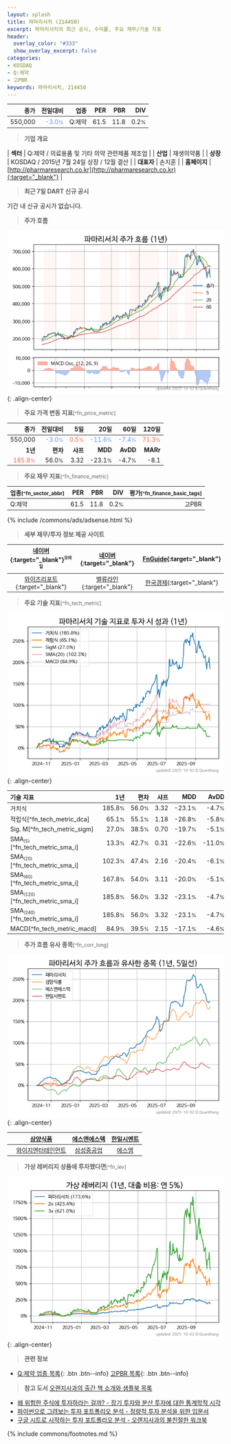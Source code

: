 ```yaml
---
layout: splash
title: 파마리서치 (214450)
excerpt: 파마리서치의 최근 공시, 수익률, 주요 재무/기술 지표
header:
  overlay_color: "#333"
  show_overlay_excerpt: false
categories:
- KOSDAQ
- Q:제약
- 고PBR
keywords: 파마리서치, 214450
---
```


| **종가** | **전일대비** | **업종** | **PER** | **PBR** | **DIV** |
| -------: | -----------: | -------: | ------: | ------: | ------: |
| 550,000 | <span style="color: cornflowerblue">-3.0<small>%</small></span> | Q:제약 | 61.5 | 11.8 | 0.2<small>%</small> |

<!-- more -->


> **기업 개요**<a id="company"></a>

| <span style="white-space:nowrap;">**섹터**</span> | Q:제약 / 의료용품 및 기타 의약 관련제품 제조업 |
| <span style="white-space:nowrap;">**산업**</span> | 재생의약품 |
| <span style="white-space:nowrap;">**상장**</span> | KOSDAQ / 2015년 7월 24일 상장 / 12월 결산 |
| <span style="white-space:nowrap;">**대표자**</span> | 손지훈 |
| <span style="white-space:nowrap;">**홈페이지**</span> | [http://pharmaresearch.co.kr](http://pharmaresearch.co.kr){:target="_blank"} |


> **최근 7일 DART 신규 공시**<a id="dart"></a>

기간 내 신규 공시가 없습니다.


> **주가 흐름**<a id="price"></a>

![214450](/stock/images/214450.png){: .align-center}


> **주요 가격 변동 지표**<small>[^fn_price_metric]</small>

| **종가** | **전일대비** | **5일** | **20일** | **60일** | **120일** |
| -------: | -----------: | ------: | -------: | -------: | --------: |
| 550,000 | <span style="color: cornflowerblue">-3.0<small>%</small></span> | <span style="color: tomato">0.5<small>%</small></span> | <span style="color: cornflowerblue">-11.6<small>%</small></span> | <span style="color: cornflowerblue">-7.4<small>%</small></span> | <span style="color: tomato">71.3<small>%</small></span> |
| **1년** | **편차** | **샤프** | **MDD** | **AvDD** | **MARr** |
| <span style="color: tomato">185.8<small>%</small></span> | 56.0<small>%</small> | 3.32 | -23.1<small>%</small> | -4.7<small>%</small> | -8.1 |


> **주요 재무 지표**<small>[^fn_finance_metric]</small>

| **업종**<small>[^fn_sector_abbr]</small> | **PER** | **PBR** | **DIV** | **평가**<small>[^fn_finance_basic_tags]</small> |
| :--------------------------------------- | ------: | ------: | ------: | ----------------------------------------------: |
| Q:제약 | 61.5 | 11.8 | 0.2<small>%</small> | 고PBR |



{% include /commons/ads/adsense.html %}

> **세부 재무/투자 정보 제공 사이트**

| [네이버](https://m.stock.naver.com/domestic/stock/214450/finance/summary){:target="_blank"}<sup><small>모바일</small></sup> | [네이버](https://finance.naver.com/item/coinfo.naver?code=214450){:target="_blank"} | [FnGuide](https://comp.fnguide.com/SVO2/ASP/SVD_Invest.asp?gicode=A214450&MenuYn=Y){:target="_blank"} |
| :---: | :---: | :---: |
| [와이즈리포트](https://comp.wisereport.co.kr/company/c1040001.aspx?cmp_cd=214450){:target="_blank"} | [밸류라인](https://www.valueline.co.kr/finance/summary/214450){:target="_blank"} | [한국경제](https://markets.hankyung.com/stock/214450/financial-summary){:target="_blank"} |


> **주요 기술 지표**<small>[^fn_tech_metric]</small>


![214450](/stock/images/214450_tech.png){: .align-center}

| **기술 지표** | **1년** | **편차** | **샤프** | **MDD** | **AvDD** |
| :------------ | ------: | -----------: | -------: | ------: | -------: |
| 거치식 | 185.8<small>%</small> | 56.0<small>%</small> | 3.32 | -23.1<small>%</small> | -4.7<small>%</small> |
| 적립식[^fn_tech_metric_dca] | 65.1<small>%</small> | 55.1<small>%</small> | 1.18 | -26.8<small>%</small> | -5.8<small>%</small> |
| Sig. M[^fn_tech_metric_sigm] | 27.0<small>%</small> | 38.5<small>%</small> | 0.70 | -19.7<small>%</small> | -5.1<small>%</small> |
| SMA<small><sub>(5)</sub></small>[^fn_tech_metric_sma_i] | 13.3<small>%</small> | 42.7<small>%</small> | 0.31 | -22.6<small>%</small> | -11.0<small>%</small> |
| SMA<small><sub>(20)</sub></small>[^fn_tech_metric_sma_i] | 102.3<small>%</small> | 47.4<small>%</small> | 2.16 | -20.4<small>%</small> | -6.1<small>%</small> |
| SMA<small><sub>(60)</sub></small>[^fn_tech_metric_sma_i] | 167.8<small>%</small> | 54.0<small>%</small> | 3.11 | -20.0<small>%</small> | -5.1<small>%</small> |
| SMA<small><sub>(120)</sub></small>[^fn_tech_metric_sma_i] | 185.8<small>%</small> | 56.0<small>%</small> | 3.32 | -23.1<small>%</small> | -4.7<small>%</small> |
| SMA<small><sub>(240)</sub></small>[^fn_tech_metric_sma_i] | 185.8<small>%</small> | 56.0<small>%</small> | 3.32 | -23.1<small>%</small> | -4.7<small>%</small> |
| MACD[^fn_tech_metric_macd] | 84.9<small>%</small> | 39.5<small>%</small> | 2.15 | -17.1<small>%</small> | -4.6<small>%</small> |


> **주가 흐름 유사 종목**<a id="corr"></a><small>[^fn_corr_long]</small>

![214450](/stock/images/214450_corr.png){: .align-center}

|       | [삼양식품](/003230/) | [에스앤에스텍](/101490/) | [한일시멘트](/300720/) |
| :---: | :------------------------------------: | :------------------------------------: | :------------------------------------: |
|       | [와이지엔터테인먼트](/122870/) | [삼성중공업](/010140/) | [에스엠](/041510/) |


> **가상 레버리지 상품에 투자했다면**<a id="2x"></a><small>[^fn_lev]</small>

![214450](/stock/images/214450_2x.png){: .align-center}


> **관련 정보**

- [Q:제약 업종 목록](/stats/sector/kosdaq_업종_제약_종목/){: .btn .btn--info} [고PBR 목록](/fn/fn_high_pbr/){: .btn .btn--info}

> **참고 도서** [오렌지사과의 출간 책 소개와 샘플북 목록](https://kongdori.tistory.com/691)

- [왜 위험한 주식에 투자하라는 걸까? - 장기 투자와 분산 투자에 대한 통계학적 시각](https://kongdori.tistory.com/421)
- [파이썬으로 그려보는 투자 포트폴리오 분석  - 정량적 투자 분석을 위한 입문서](https://kongdori.tistory.com/643)
- [구글 시트로 시작하는 투자 포트폴리오 분석 - 오렌지사과의 불친절한 워크북](https://kongdori.tistory.com/449)


{% include commons/footnotes.md %}